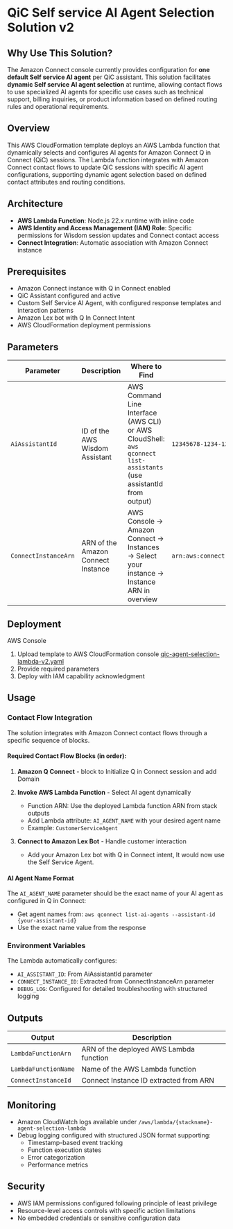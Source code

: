 # QiC Self service AI Agent Selection Solution v2

## Why Use This Solution?

The Amazon Connect console currently provides configuration for **one default Self service AI agent** per QiC assistant. This solution facilitates **dynamic Self service AI agent selection** at runtime, allowing contact flows to use specialized AI agents for specific use cases such as technical support, billing inquiries, or product information based on defined routing rules and operational requirements.

## Overview

This AWS CloudFormation template deploys an AWS Lambda function that dynamically selects and configures AI agents for Amazon Connect Q in Connect (QiC) sessions. The Lambda function integrates with Amazon Connect contact flows to update QiC sessions with specific AI agent configurations, supporting dynamic agent selection based on defined contact attributes and routing conditions.

## Architecture

- **AWS Lambda Function**: Node.js 22.x runtime with inline code
- **AWS Identity and Access Management (IAM) Role**: Specific permissions for Wisdom session updates and Connect contact access
- **Connect Integration**: Automatic association with Amazon Connect instance

## Prerequisites

- Amazon Connect instance with Q in Connect enabled
- QiC Assistant configured and active
- Custom Self Service AI Agent, with configured response templates and interaction patterns
- Amazon Lex bot with Q In Connect Intent 
- AWS CloudFormation deployment permissions

## Parameters

| Parameter | Description | Where to Find | Format |
|-----------|-------------|---------------|--------|
| `AiAssistantId` | ID of the AWS Wisdom Assistant | AWS Command Line Interface (AWS CLI) or AWS CloudShell: `aws qconnect list-assistants` (use assistantId from output) | `12345678-1234-1234-1234-123456789012` |
| `ConnectInstanceArn` | ARN of the Amazon Connect Instance | AWS Console → Amazon Connect → Instances → Select your instance → Instance ARN in overview | `arn:aws:connect:region:account:instance/id` |

## Deployment

AWS Console
1. Upload template to AWS CloudFormation console [qic-agent-selection-lambda-v2.yaml](./qic-agent-selection-lambda-v2.yaml)
2. Provide required parameters
3. Deploy with IAM capability acknowledgment

## Usage

### Contact Flow Integration

The solution integrates with Amazon Connect contact flows through a specific sequence of blocks.

#### Required Contact Flow Blocks (in order):

1. **Amazon Q Connect** - block to Initialize Q in Connect session and add Domain 

2. **Invoke AWS Lambda Function** - Select AI agent dynamically
   - Function ARN: Use the deployed Lambda function ARN from stack outputs
   - Add Lambda attribute: `AI_AGENT_NAME` with your desired agent name
   - Example: `CustomerServiceAgent`

3. **Connect to Amazon Lex Bot** - Handle customer interaction
   - Add your Amazon Lex bot with Q in Connect intent, It would now use the Self Service Agent. 

#### AI Agent Name Format
The `AI_AGENT_NAME` parameter should be the exact name of your AI agent as configured in Q in Connect:
- Get agent names from: `aws qconnect list-ai-agents --assistant-id {your-assistant-id}`
- Use the exact name value from the response

### Environment Variables
The Lambda automatically configures:
- `AI_ASSISTANT_ID`: From AiAssistantId parameter
- `CONNECT_INSTANCE_ID`: Extracted from ConnectInstanceArn parameter
- `DEBUG_LOG`: Configured for detailed troubleshooting with structured logging

## Outputs

| Output | Description |
|--------|-------------|
| `LambdaFunctionArn` | ARN of the deployed AWS Lambda function |
| `LambdaFunctionName` | Name of the AWS Lambda function |
| `ConnectInstanceId` | Connect Instance ID extracted from ARN |

## Monitoring

- Amazon CloudWatch logs available under `/aws/lambda/{stackname}-agent-selection-lambda`
- Debug logging configured with structured JSON format supporting:
  - Timestamp-based event tracking
  - Function execution states
  - Error categorization
  - Performance metrics

## Security

- AWS IAM permissions configured following principle of least privilege
- Resource-level access controls with specific action limitations
- No embedded credentials or sensitive configuration data